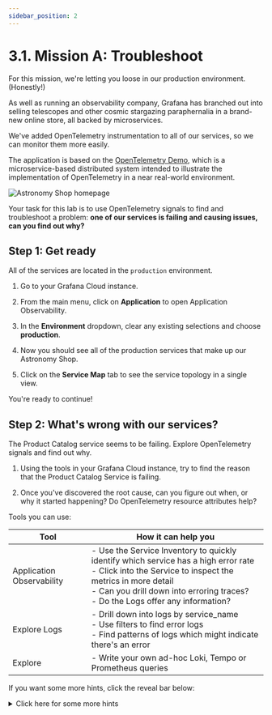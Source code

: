 ```yaml
---
sidebar_position: 2
---
```


# 3.1. Mission A: Troubleshoot

For this mission, we're letting you loose in our production environment. (Honestly!)

As well as running an observability company, Grafana has branched out into selling telescopes and other cosmic stargazing paraphernalia in a brand-new online store, all backed by microservices.

We've added OpenTelemetry instrumentation to all of our services, so we can monitor them more easily.

The application is based on the [OpenTelemetry Demo][1], which is a microservice-based distributed system intended to illustrate the implementation of OpenTelemetry in a near real-world environment.

![Astronomy Shop homepage](/img/oteldemo_homepage.png)

Your task for this lab is to use OpenTelemetry signals to find and troubleshoot a problem: **one of our services is failing and causing issues, can you find out why?**

## Step 1: Get ready

All of the services are located in the `production` environment.

1.  Go to your Grafana Cloud instance.

1.  From the main menu, click on **Application** to open Application Observability.

1.  In the **Environment** dropdown, clear any existing selections and choose **production**.

1.  Now you should see all of the production services that make up our Astronomy Shop.

1.  Click on the **Service Map** tab to see the service topology in a single view.

You're ready to continue!

## Step 2: What's wrong with our services?

The Product Catalog service seems to be failing. Explore OpenTelemetry signals and find out why.

1.  Using the tools in your Grafana Cloud instance, try to find the reason that the Product Catalog Service is failing.

1.  Once you've discovered the root cause, can you figure out when, or why it started happening? Do OpenTelemetry resource attributes help?


Tools you can use:

| Tool | How it can help you |
| ---- | ------------------- |
| Application Observability | - Use the Service Inventory to quickly identify which service has a high error rate<br/>- Click into the Service to inspect the metrics in more detail<br/>- Can you drill down into erroring traces?<br/>- Do the Logs offer any information? |
| Explore Logs | - Drill down into logs by service_name<br/>- Use filters to find error logs<br/>- Find patterns of logs which might indicate there's an error |
| Explore | - Write your own ad-hoc Loki, Tempo or Prometheus queries |

If you want some more hints, click the reveal bar below:

<details>
    <summary>Click here for some more hints</summary>

    In a real troubleshooting situation, you're up against time pressures. You need to find the root cause quickly. In complex microservice environments, that might mean multiple services appear to be impacted, but a single failing service is causing a knock-on chain of events.

    - Try looking at the frontend service first. Can you see which downstream services are affected?

    - Try looking at the product catalog service's database. Are there any issues?

    - Traces will often be marked with status `error` if there has been a problem. Do any traces have a status of "error"?

    - Do you notice if any OpenTelemetry resource attributes changed at the same time as the error started?

</details>

[1]: https://github.com/grafana/opentelemetry-demo 

